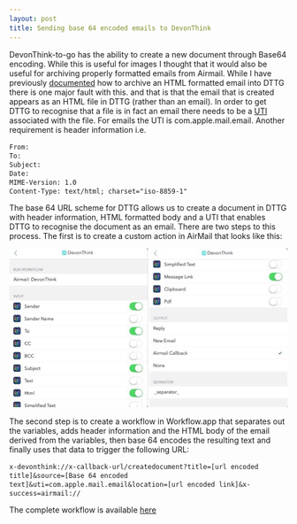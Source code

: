 ```yaml
---
layout: post
title: Sending base 64 encoded emails to DevonThink
---
```

DevonThink-to-go has the ability to create a new document through Base64 encoding. While this is useful for images I thought that it would also be useful for archiving properly formatted emails from Airmail. While I have previously [documented](http://eggleton.co.nz/geekposts/2017-05-10-Airmail-iOS-to-DevonThink/) how to archive an HTML formatted email into DTTG there is one major fault with this. and that is that the email that is created appears as an HTML file in DTTG (rather than an email). In order to get DTTG to recognise that a file is in fact an email there needs to be a [UTI](https://en.m.wikipedia.org/wiki/Uniform_Type_Identifier) associated with the file. For emails the UTI is com.apple.mail.email. Another requirement is header information i.e. 

	From:  
	To:  
	Subject:  
	Date:  
	MIME-Version: 1.0  
	Content-Type: text/html; charset="iso-8859-1"  

The base 64 URL scheme for DTTG allows us to create a document in DTTG with header information, HTML formatted body and a UTI that enables DTTG to recognise the document as an email. There are two steps to this process. The first is to create a custom action in AirMail that looks like this:

![Custom action in Airmail](/images/airmail-dttg.jpg)

The second step is to create a workflow in Workflow.app that separates out the variables, adds header information and the HTML body of the email derived from the variables, then base 64 encodes the resulting text and finally uses that data to trigger the following URL:

~~~
x-devonthink://x-callback-url/createdocument?title=[url encoded title]&source=[Base 64 encoded text]&uti=com.apple.mail.email&location=[url encoded link]&x-success=airmail://  
~~~

The complete workflow is available [here](https://workflow.is/workflows/3ba88ea89d1c409683fe1e318ada145d)